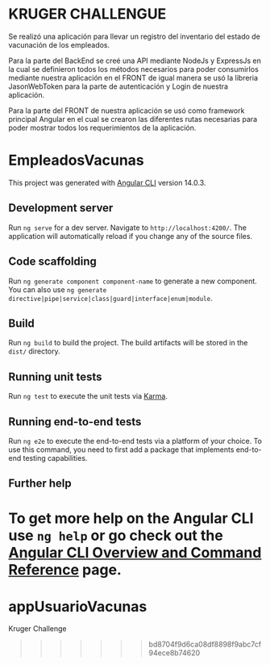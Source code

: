# KRUGER CHALLENGUE

Se realizó una aplicación para llevar un registro del inventario del estado de
vacunación de los empleados.

Para la parte del BackEnd se creé una API mediante NodeJs y ExpressJs en la cual se definieron todos los métodos necesarios para poder consumirlos mediante nuestra aplicación en el FRONT de igual manera se usó la libreria JasonWebToken para la parte de autenticación y Login de nuestra aplicación. 

Para la parte del FRONT  de nuestra aplicación se usó como framework principal Angular en el cual se crearon las diferentes rutas necesarias para poder mostrar todos los requerimientos de la aplicación.
# EmpleadosVacunas

This project was generated with [Angular CLI](https://github.com/angular/angular-cli) version 14.0.3.

## Development server

Run `ng serve` for a dev server. Navigate to `http://localhost:4200/`. The application will automatically reload if you change any of the source files.

## Code scaffolding

Run `ng generate component component-name` to generate a new component. You can also use `ng generate directive|pipe|service|class|guard|interface|enum|module`.

## Build

Run `ng build` to build the project. The build artifacts will be stored in the `dist/` directory.

## Running unit tests

Run `ng test` to execute the unit tests via [Karma](https://karma-runner.github.io).

## Running end-to-end tests

Run `ng e2e` to execute the end-to-end tests via a platform of your choice. To use this command, you need to first add a package that implements end-to-end testing capabilities.

## Further help

To get more help on the Angular CLI use `ng help` or go check out the [Angular CLI Overview and Command Reference](https://angular.io/cli) page.
=======
# appUsuarioVacunas
Kruger Challenge
>>>>>>> bd8704f9d6ca08df8898f9abc7cf94ece8b74620
